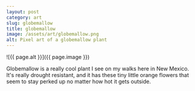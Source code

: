 ```yaml
---
layout: post
category: art
slug: globemallow
title: globemallow
image: /assets/art/globemallow.png
alt: Pixel art of a globemallow plant
---
```


![{{ page.alt }}]({{ page.image }})

Globemallow is a really cool plant I see on my walks here in New Mexico.
It's really drought resistant, and it has these tiny little orange flowers
that seem to stay perked up no matter how hot it gets outside.
